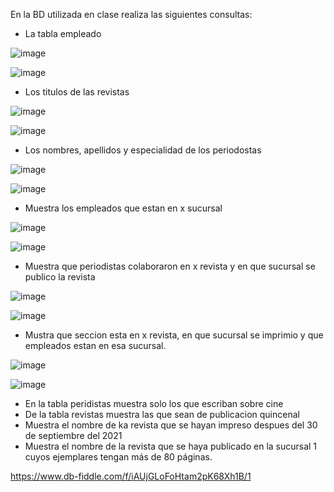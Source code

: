 En la BD utilizada en clase realiza las siguientes consultas:

* La tabla empleado
 
![image](https://user-images.githubusercontent.com/102439883/172027443-07df4f52-9922-484b-a1e0-5c6e7f30115c.png)

![image](https://user-images.githubusercontent.com/102439883/172027451-10cf3b43-6142-4114-ae9d-476223a69351.png)

* Los titulos de las revistas

![image](https://user-images.githubusercontent.com/102439883/172027592-0712d339-c983-4cca-b9e2-50b967b964cf.png)

![image](https://user-images.githubusercontent.com/102439883/172027621-c5d02f40-44af-49b1-8b42-95e22ced6598.png)

* Los nombres, apellidos y especialidad de los periodostas

![image](https://user-images.githubusercontent.com/102439883/172027703-0c0920f6-7671-4cc2-bc94-bf79bc6bab90.png)

![image](https://user-images.githubusercontent.com/102439883/172027725-905abe7b-a809-45ab-9e8f-37929aa9b0fc.png)

* Muestra los empleados que estan en x sucursal

![image](https://user-images.githubusercontent.com/102439883/172028153-3c2fa48c-2881-4063-96a1-2336e02ccff1.png)

![image](https://user-images.githubusercontent.com/102439883/172028166-6f03d87b-0a19-4ba2-b9b5-ffaf70734176.png)


* Muestra que periodistas colaboraron en x revista y en que sucursal se publico la revista

![image](https://user-images.githubusercontent.com/102439883/172029554-1964de00-bf16-4c5e-a7c6-a242aa4606da.png)

![image](https://user-images.githubusercontent.com/102439883/172029574-6a5c7251-0160-4388-a1f2-b418ba119e7f.png)

* Mustra que seccion esta en x revista, en que sucursal se imprimio y que empleados estan en esa sucursal.

![image](https://user-images.githubusercontent.com/102439883/172454017-3e04d4b2-8c61-47a6-b815-770ccda9588e.png)

![image](https://user-images.githubusercontent.com/102439883/172454160-0eac933b-3cc9-424c-900f-732f49336b14.png)

* En la tabla peridistas muestra solo los que escriban sobre cine
* De la tabla revistas muestra las que sean de publicacion quincenal
* Muestra el nombre de ka revista que se hayan impreso despues del 30 de septiembre del 2021
* Muestra el nombre de la revista que se haya publicado en la sucursal 1 cuyos ejemplares tengan más de 80 páginas.

https://www.db-fiddle.com/f/iAUjGLoFoHtam2pK68Xh1B/1

